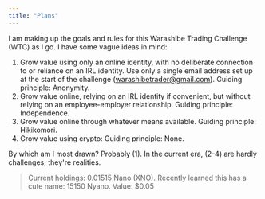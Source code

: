 ```yaml
---
title: "Plans"
---
```


I am making up the goals and rules for this Warashibe Trading Challenge (WTC) as I go. I have some vague ideas in mind:

1. Grow value using only an online identity, with no deliberate connection to or reliance on an IRL identity. Use only a single email address set up at the start of the challenge (warashibetrader@gmail.com). Guiding principle: Anonymity.
2. Grow value online, relying on an IRL identity if convenient, but without relying on an employee-employer relationship. Guiding principle: Independence.
3. Grow value online through whatever means available. Guiding principle: Hikikomori.
4. Grow value using crypto: Guiding principle: None.

By which am I most drawn? Probably (1). In the current era, (2-4) are hardly challenges; they're realities.



> Current holdings: 0.01515 Nano (XNO). Recently learned this has a cute name: 15150 Nyano. Value: $0.05 
